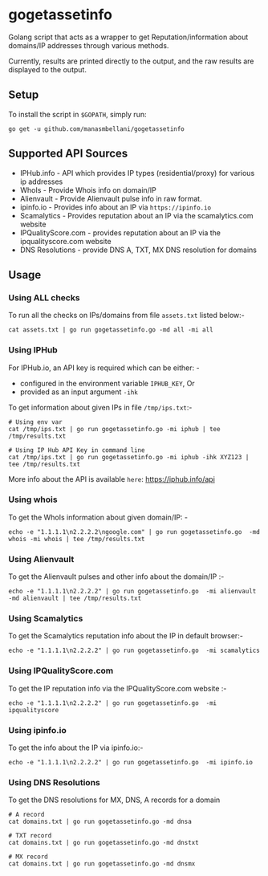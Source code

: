 # gogetassetinfo
Golang script that acts as a wrapper to get Reputation/information about domains/IP addresses through various methods.

Currently, results are printed directly to the output, and the raw results are displayed to the output.

## Setup
To install the script in `$GOPATH`, simply run:
```
go get -u github.com/manasmbellani/gogetassetinfo
```

## Supported API Sources
* IPHub.info - API which provides IP types (residential/proxy) for various ip addresses
* WhoIs - Provide Whois info on domain/IP
* Alienvault - Provide Alienvault pulse info in raw format.
* ipinfo.io - Provides info about an IP via `https://ipinfo.io`
* Scamalytics - Provides reputation about an IP via the scamalytics.com website
* IPQualityScore.com - provides reputation about an IP via the ipqualityscore.com website
* DNS Resolutions - provide DNS A, TXT, MX DNS resolution for domains

## Usage

### Using ALL checks
To run all the checks on IPs/domains from file `assets.txt` listed below:- 
```
cat assets.txt | go run gogetassetinfo.go -md all -mi all
```

### Using IPHub
For IPHub.io, an API key is required which can be either: -
* configured in the environment variable `IPHUB_KEY`, Or
* provided as an input argument `-ihk`

To get information about given IPs in file `/tmp/ips.txt`:-
```
# Using env var
cat /tmp/ips.txt | go run gogetassetinfo.go -mi iphub | tee /tmp/results.txt

# Using IP Hub API Key in command line
cat /tmp/ips.txt | go run gogetassetinfo.go -mi iphub -ihk XYZ123 | tee /tmp/results.txt

```
More info about the API is available `here`: https://iphub.info/api

### Using whois
To get the WhoIs information about given domain/IP: -
```
echo -e "1.1.1.1\n2.2.2.2\ngoogle.com" | go run gogetassetinfo.go  -md whois -mi whois | tee /tmp/results.txt
```

### Using Alienvault
To get the Alienvault pulses and other info about the domain/IP :-
```
echo -e "1.1.1.1\n2.2.2.2" | go run gogetassetinfo.go  -mi alienvault -md alienvault | tee /tmp/results.txt
```

### Using Scamalytics
To get the Scamalytics reputation info about the IP in default browser:-
```
echo -e "1.1.1.1\n2.2.2.2" | go run gogetassetinfo.go  -mi scamalytics
```

### Using IPQualityScore.com
To get the IP reputation info via the IPQualityScore.com website :-
```
echo -e "1.1.1.1\n2.2.2.2" | go run gogetassetinfo.go  -mi ipqualityscore
```

### Using ipinfo.io
To get the info about the IP via ipinfo.io:-
```
echo -e "1.1.1.1\n2.2.2.2" | go run gogetassetinfo.go  -mi ipinfo.io
```

### Using DNS Resolutions 
To get the DNS resolutions for MX, DNS, A records for a domain
```
# A record
cat domains.txt | go run gogetassetinfo.go -md dnsa 

# TXT record
cat domains.txt | go run gogetassetinfo.go -md dnstxt

# MX record
cat domains.txt | go run gogetassetinfo.go -md dnsmx 
```